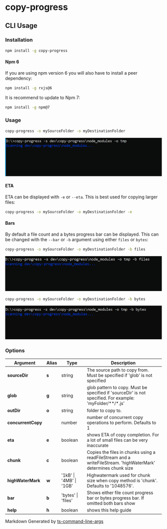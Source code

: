 # copy-progress

## CLI Usage

### Installation

```bash
npm install -g copy-progress
```

#### Npm 6

If you are using npm version 6 you will also have to install a peer dependency:

```bash
npm install -g rxjs@6
```

It is recommend to update to Npm 7:

```bash
npm install -g npm@7
```

### Usage

```bash
copy-progress -o mySourceFolder -o myDestinationFolder
```
![Copy Example](https://github.com/Roaders/copy-progress/raw/master/assets/copy-simple.gif)

#### ETA

ETA can be displayed with `-e` or `--eta`. This is best used for copying larger files:

```bash
copy-progress -o mySourceFolder -o myDestinationFolder -e
```

#### Bars

By default a file count and a bytes progress bar can be displayed. This can be changed with the  `--bar` or `-b` argument using either `files` or `bytes`:

```bash
copy-progress -o mySourceFolder -o myDestinationFolder -b files
```
![Copy Example](https://github.com/Roaders/copy-progress/raw/master/assets/copy-files-bar.gif)

```bash
copy-progress -o mySourceFolder -o myDestinationFolder -b bytes
```
![Copy Example](https://github.com/Roaders/copy-progress/raw/master/assets/copy-files-bytes.gif)

[//]: ####ts-command-line-args_write-markdown_replaceBelow

### Options

| Argument | Alias | Type | Description |
|-|-|-|-|
| **sourceDir** | **s** | string | The source path to copy from. Must be specified if 'glob' is not specified |
| **glob** | **g** | string | glob pattern to copy. Must be specified if 'sourceDir' is not specified. For example: 'myFolder/**/*.js' |
| **outDir** | **o** | string | folder to copy to. |
| **concurrentCopy** | | number | number of concurrent copy operations to perform. Defaults to 1 |
| **eta** | **e** | boolean | shows ETA of copy completion. For a lot of small files can be very inaccurate |
| **chunk** | **c** | boolean | Copies the files in chunks using a readFileStream and a writeFileStream. 'highWaterMark' determines chunk size |
| **highWaterMark** | **w** | '1kB' \| '4MB' \| '1GB' | Highwatermark used for chunk size when copy method is 'chunk'. Defaults to '1048576'. |
| **bar** | **b** | 'bytes' \| 'files' | Shows either file count progress bar or bytes progress bar. If omitted both bars show |
| **help** | **h** | boolean | shows this help guide |

[//]: ####ts-command-line-args_write-markdown_replaceAbove
  

[//]: ####ts-command-line-args_generated-by-footer
Markdown Generated by [ts-command-line-args](https://www.npmjs.com/package/ts-command-line-args)